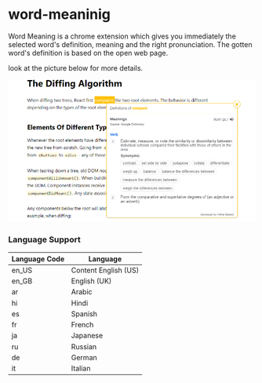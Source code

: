 # word-meaninig
Word Meaning is a chrome extension which gives you immediately the selected word's definition, meaning and the right pronunciation.
The gotten word's definition is based on the open web page.

look at the picture below for more details.

![alt text](https://github.com/bettaibi/word-meaninig/blob/main/wordMeaning.png?raw=true)

### Language Support

Language Code  | Language
------------- | -------------
en_US | Content English (US)
en_GB  | English (UK)
ar | Arabic
hi | Hindi
es  | Spanish
fr  | French
ja  | Japanese
ru  | Russian
de  | German
it  | Italian
